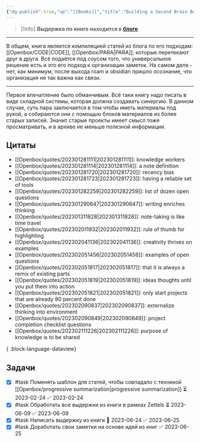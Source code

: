 ```yaml
---
{"dg-publish":true,"up":"[[Books]]","title":"Building a Second Brain Book","category":"book","status":"Completed","tags":["books"],"rating":4,"date":"2023-01-26T21:14:59+04:00","modified_at":"2023-06-25T08:47:45+03:00","dg-path":"/books/Building a Second Brain Book.md","permalink":"/books/building-a-second-brain-book/","dgPassFrontmatter":true}
---
```





> [!info]
> **Выдержка по книге находится в [блоге](https://vanadium23.me/building-a-second-brain/)**.

---

В общем, книга является компиляцией статей из блога по его подходам: [[Openbox/CODE|CODE]], [[Openbox/PARA|PARA]]; которые перетекают друг в друга. Всё подаётся под соусом того, что универсальное решение есть и это его подход к организации заметок. На самом деле - нет, как минимум, после выхода roam и obsidian пришло осознание, что организация не так важна как связи.

---

Первое впечатление было обманчивым. Всё таки книгу надо писать в виде складной системы, которая должна создавать синергию. В данном случае, суть пара заключается в том чтобы иметь материалы под рукой, а собираются они с помощью блоков материалов из более старых записей. Значит старые проекты имеет смысл тоже просматривать, и в архиве не меньше полезной информации.

## Цитаты

- [[Openbox/quotes/202301281111|202301281111]]: knowledge workers
- [[Openbox/quotes/202301281114|202301281114]]: a note definition
- [[Openbox/quotes/202301281720|202301281720]]: recency bias
- [[Openbox/quotes/202301281723|202301281723]]: having a reliable set of tools
- [[Openbox/quotes/202301282259|202301282259]]: list of dozen open questions
- [[Openbox/quotes/202301290647|202301290647]]: writing enriches thinking
- [[Openbox/quotes/202301311828|202301311828]]: note-taking is like time travel
- [[Openbox/quotes/202302011932|202302011932]]: rule of thumb for highlighting
- [[Openbox/quotes/202302041136|202302041136]]: creativity thrives on examples
- [[Openbox/quotes/202302051456|202302051456]]: examples of open questions
- [[Openbox/quotes/202302051817|202302051817]]: that it is always a remix of existing parts
- [[Openbox/quotes/202302051819|202302051819]]: ideas thoughts until you put them into action
- [[Openbox/quotes/202302051821|202302051821]]: only start projects that are already 80 percent done
- [[Openbox/quotes/202302090837|202302090837]]: externalize thinking into environment
- [[Openbox/quotes/202302090849|202302090849]]: project completion checklist questions
- [[Openbox/quotes/202302111226|202302111226]]: purpose of knowledge is to be shared

{ .block-language-dataview}

## Задачи

- [x] #task Поменять шаблон для статей, чтобы совпадало с техникой [[Openbox/progressive summarization|progressive summarization]] ⏳ 2023-02-24 ✅ 2023-02-24
- [x] #task Обработать все выдержки из книги в рамках Zettels ⏳ 2023-06-09 ✅ 2023-06-09
- [x] #task Написать выдержку из книги 📅 2023-06-24 ✅ 2023-06-25
- [x] #task Доработать свои заметки на основе идей из книг ✅ 2023-06-25
